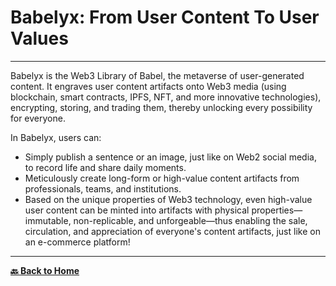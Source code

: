# Babelyx: From User Content To User Values

---

Babelyx is the Web3 Library of Babel, the metaverse of user-generated content. It engraves user content artifacts onto Web3 media (using blockchain, smart contracts, IPFS, NFT, and more innovative technologies), encrypting, storing, and trading them, thereby unlocking every possibility for everyone.

In Babelyx, users can:

- Simply publish a sentence or an image, just like on Web2 social media, to record life and share daily moments.
- Meticulously create long-form or high-value content artifacts from professionals, teams, and institutions.
- Based on the unique properties of Web3 technology, even high-value user content can be minted into artifacts with physical properties—immutable, non-replicable, and unforgeable—thus enabling the sale, circulation, and appreciation of everyone's content artifacts, just like on an e-commerce platform!

---

[**🔙️ Back to Home**](../../home.md)
